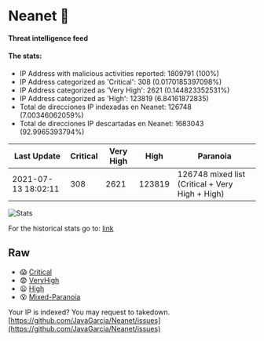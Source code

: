 # Neanet :hocho:
#### Threat intelligence feed
#### The stats:

- IP Address with malicious activities reported: 1809791 (100%)
- IP Address categorized as 'Critical':  308 (0.0170185397098%)
- IP Address categorized as 'Very High':  2621 (0.144823352531%)
- IP Address categorized as 'High':  123819 (6.84161872835)
- Total de direcciones IP indexadas en Neanet:  126748 (7.00346062059%)
- Total de direcciones IP descartadas en Neanet:  1683043 (92.9965393794%)

| Last Update | Critical | Very High | High | Paranoia |
| --- | --- | --- | --- | --- |
| 2021-07-13 18:02:11 | 308 | 2621 | 123819 | 126748 mixed list (Critical + Very High + High)|

![Stats](https://docs.google.com/spreadsheets/d/e/2PACX-1vSnaNMIXVabIpDJjufMlzH7poXnshF3mgd8Is1g9ytUEzVsP5my4Trn8f-xkoLLQ38xpL3HtmUexLo6/pubchart?oid=501124687&format=image)

For the historical stats go to: [link](/stats.csv)
## Raw
- :scream: [Critical](https://raw.githubusercontent.com/JavaGarcia/Neanet/master/blacklists/neanet_critical.txt)
- :fearful: [VeryHigh](https://raw.githubusercontent.com/JavaGarcia/Neanet/master/blacklists/neanet_veryHigh.txtt)
- :frowning: [High](https://raw.githubusercontent.com/JavaGarcia/Neanet/master/blacklists/neanet_high.txt)
- :dizzy_face: [Mixed-Paranoia](https://raw.githubusercontent.com/JavaGarcia/Neanet/master/blacklists/neanet_all.txt)


Your IP is indexed? You may request to takedown. [https://github.com/JavaGarcia/Neanet/issues](https://github.com/JavaGarcia/Neanet/issues)






































































































































































































































































































































































































































































































































































































































































































































































































































































































































































































































































































































































































































































































































































































































































































































































































































































































































































































































































































































































































































































































































































































































































































































































































































































































































































































































































































































































































































































































































































































































































































































































































































































































































































































































































































































































































































































































































































































































































































































































































































































































































































































































































































































































































































































































































































































































































































































































































































































































































































































































































































































































































































































































































































































































































































































































































































































































































































































































































































































































































































































































































































































































































































































































































































































































































































































































































































































































































































































































































































































































































































































































































































































































































































































































































































































































































































































































































































